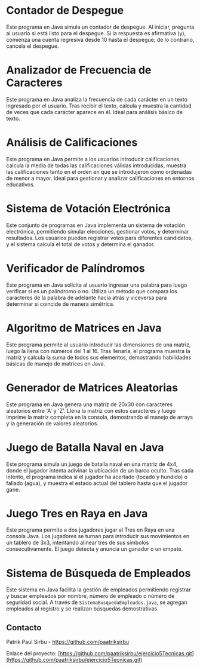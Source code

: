# Contador de Despegue
Este programa en Java simula un contador de despegue. Al iniciar, pregunta al usuario si está listo para el despegue. Si la respuesta es afirmativa (y), comienza una cuenta regresiva desde 10 hasta el despegue; de lo contrario, cancela el despegue.

# Analizador de Frecuencia de Caracteres
Este programa en Java analiza la frecuencia de cada carácter en un texto ingresado por el usuario. Tras recibir el texto, calcula y muestra la cantidad de veces que cada carácter aparece en él. Ideal para análisis básico de texto.

# Análisis de Calificaciones
Este programa en Java permite a los usuarios introducir calificaciones, calcula la media de todas las calificaciones válidas introducidas, muestra las calificaciones tanto en el orden en que se introdujeron como ordenadas de menor a mayor. Ideal para gestionar y analizar calificaciones en entornos educativos.

# Sistema de Votación Electrónica
Este conjunto de programas en Java implementa un sistema de votación electrónica, permitiendo simular elecciones, gestionar votos, y determinar resultados. Los usuarios pueden registrar votos para diferentes candidatos, y el sistema calcula el total de votos y determina el ganador.

# Verificador de Palíndromos
Este programa en Java solicita al usuario ingresar una palabra para luego verificar si es un palíndromo o no. Utiliza un método que compara los caracteres de la palabra de adelante hacia atrás y viceversa para determinar si coincide de manera simétrica.

# Algoritmo de Matrices en Java
Este programa permite al usuario introducir las dimensiones de una matriz, luego la llena con números del 1 al 16. Tras llenarla, el programa muestra la matriz y calcula la suma de todos sus elementos, demostrando habilidades básicas de manejo de matrices en Java.

# Generador de Matrices Aleatorias
Este programa en Java genera una matriz de 20x30 con caracteres aleatorios entre 'A' y 'Z'. Llena la matriz con estos caracteres y luego imprime la matriz completa en la consola, demostrando el manejo de arrays y la generación de valores aleatorios.

# Juego de Batalla Naval en Java
Este programa simula un juego de batalla naval en una matriz de 4x4, donde el jugador intenta adivinar la ubicación de un barco oculto. Tras cada intento, el programa indica si el jugador ha acertado (tocado y hundido) o fallado (agua), y muestra el estado actual del tablero hasta que el jugador gane.

# Juego Tres en Raya en Java
Este programa permite a dos jugadores jugar al Tres en Raya en una consola Java. Los jugadores se turnan para introducir sus movimientos en un tablero de 3x3, intentando alinear tres de sus símbolos consecutivamente. El juego detecta y anuncia un ganador o un empate.

# Sistema de Búsqueda de Empleados
Este sistema en Java facilita la gestión de empleados permitiendo registrar y buscar empleados por nombre, número de empleado o número de seguridad social. A través de `SistemaBusquedaEmpleados.java`, se agregan empleados al registro y se realizan búsquedas demostrativas.


## Contacto

Patrik Paul Sirbu - https://github.com/paatriksirbu

Enlace del proyecto: [https://github.com/paatriksirbu/ejercicio5Tecnicas.git](https://github.com/paatriksirbu/ejercicio5Tecnicas.git)
